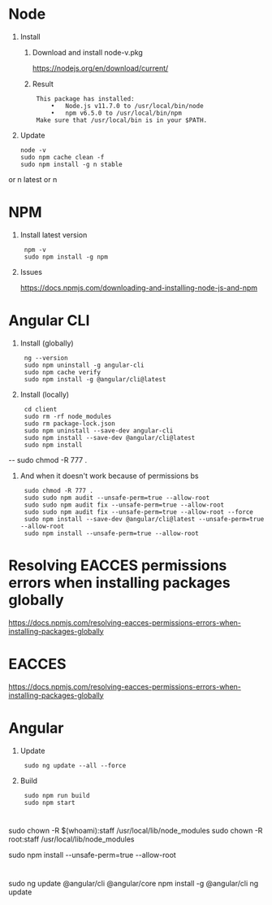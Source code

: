 # Node

1. Install

    1. Download and install node-v<version>.pkg

        https://nodejs.org/en/download/current/
     
    1. Result

            This package has installed:
            	•	Node.js v11.7.0 to /usr/local/bin/node
            	•	npm v6.5.0 to /usr/local/bin/npm
            Make sure that /usr/local/bin is in your $PATH.

1. Update

       node -v
       sudo npm cache clean -f
       sudo npm install -g n stable

or n latest or n <version>

# NPM

1. Install latest version

        npm -v
        sudo npm install -g npm
        
1. Issues

    https://docs.npmjs.com/downloading-and-installing-node-js-and-npm
        
# Angular CLI

1. Install (globally)

        ng --version
        sudo npm uninstall -g angular-cli
        sudo npm cache verify
        sudo npm install -g @angular/cli@latest
        
1. Install (locally)
        
        cd client
        sudo rm -rf node_modules
        sudo rm package-lock.json
        sudo npm uninstall --save-dev angular-cli
        sudo npm install --save-dev @angular/cli@latest
        sudo npm install
        
        
-- sudo chmod -R 777 .

1. And when it doesn't work because of permissions bs

        sudo chmod -R 777 .
        sudo sudo npm audit --unsafe-perm=true --allow-root
        sudo sudo npm audit fix --unsafe-perm=true --allow-root
        sudo sudo npm audit fix --unsafe-perm=true --allow-root --force
        sudo npm install --save-dev @angular/cli@latest --unsafe-perm=true --allow-root
        sudo npm install --unsafe-perm=true --allow-root
        
        
# Resolving EACCES permissions errors when installing packages globally

https://docs.npmjs.com/resolving-eacces-permissions-errors-when-installing-packages-globally

# EACCES

https://docs.npmjs.com/resolving-eacces-permissions-errors-when-installing-packages-globally

# Angular

1. Update

        sudo ng update --all --force
        
1. Build

        sudo npm run build
        sudo npm start

#

sudo chown -R $(whoami):staff /usr/local/lib/node_modules
sudo chown -R root:staff /usr/local/lib/node_modules

sudo npm install --unsafe-perm=true --allow-root

#

sudo ng update @angular/cli @angular/core
npm install -g @angular/cli
ng update